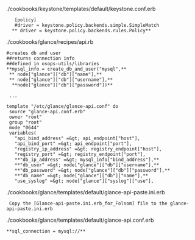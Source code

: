 ./cookbooks/keystone/templates/default/keystone.conf.erb 
    
       [policy]
       #driver = keystone.policy.backends.simple.SimpleMatch
      ** driver = keystone.policy.backends.rules.Policy**
    
    

./cookbooks/glance/recipes/api.rb 
    
    #creates db and user
    ##returns connection info
    ##defined in osops-utils/libraries
    **mysql_info = create_db_and_user("mysql",**
     ** node["glance"]["db"]["name"],**
     ** node["glance"]["db"]["username"],**
      **node["glance"]["db"]["password"])**
      
     ...
      
    template "/etc/glance/glance-api.conf" do
     source "glance-api.conf.erb"
     owner "root"
     group "root"
     mode "0644"
     variables(
       "api_bind_address" =&gt; api_endpoint["host"],
       "api_bind_port" =&gt; api_endpoint["port"],
       "registry_ip_address" =&gt; registry_endpoint["host"],
       "registry_port" =&gt; registry_endpoint["port"],
       **"db_ip_address" =&gt; mysql_info["bind_address"],**
       **"db_user" =&gt; node["glance"]["db"]["username"],**
       **"db_password" =&gt; node["glance"]["db"]["password"],**
       **"db_name" =&gt; node["glance"]["db"]["name"],**
       "use_syslog" =&gt; node["glance"]["syslog"]["use"],
    
    

./cookbooks/glance/templates/default/glance-api-paste.ini.erb 
    
     Copy the [Glance-api-paste.ini.erb_for_Folsom] file to the glance-api-paste.ini.erb
    
    

./cookbooks/glance/templates/default/glance-api.conf.erb 
    
    **sql_connection = mysql://**
    
